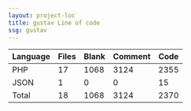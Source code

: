 ```yaml
---
layout: project-loc
title: gustav Line of code
ssg: gustav
---
```

<div class="table-responsive">
<table class="table">
<thead><tr>
<th>Language</th>
<th>Files</th>
<th>Blank</th>
<th>Comment</th>
<th>Code</th>
</tr></thead><tbody>
<tr><td>PHP</td><td> 17</td><td> 1068</td><td> 3124</td><td> 2355</td></tr>
<tr><td>JSON</td><td> 1</td><td> 0</td><td> 0</td><td> 15</td></tr>
<tr><td>Total</td><td>18</td><td>1068</td><td>3124</td><td>2370</td></tr>
</tbody></table></div>
